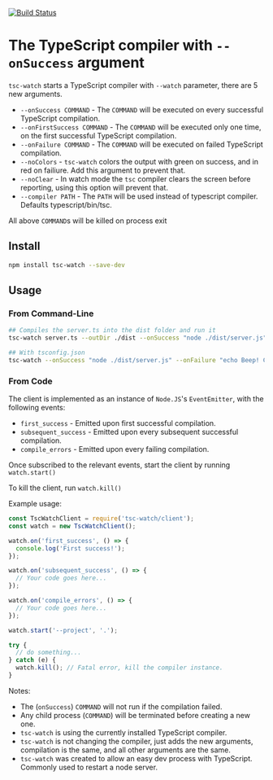 [![Build Status](https://travis-ci.com/gilamran/tsc-watch.svg?branch=master)](https://travis-ci.com/gilamran/tsc-watch)

# The TypeScript compiler with `--onSuccess` argument

`tsc-watch` starts a TypeScript compiler with `--watch` parameter, there are 5 new arguments.

- `--onSuccess COMMAND` - The `COMMAND` will be executed on every successful TypeScript compilation.
- `--onFirstSuccess COMMAND` - The `COMMAND` will be executed only one time, on the first successful TypeScript compilation.
- `--onFailure COMMAND` - The `COMMAND` will be executed on failed TypeScript compilation.
- `--noColors` - `tsc-watch` colors the output with green on success, and in red on failiure. Add this argument to prevent that.
- `--noClear` - In watch mode the `tsc` compiler clears the screen before reporting, using this option will prevent that.
- `--compiler PATH` - The `PATH` will be used instead of typescript compiler. Defaults typescript/bin/tsc.

All above `COMMAND`s will be killed on process exit

## Install

```sh
npm install tsc-watch --save-dev
```

## Usage

### From Command-Line

```sh
## Compiles the server.ts into the dist folder and run it
tsc-watch server.ts --outDir ./dist --onSuccess "node ./dist/server.js" --onFailure "echo Beep! Compilation Failed" --compiler typescript/bin/tsc

## With tsconfig.json
tsc-watch --onSuccess "node ./dist/server.js" --onFailure "echo Beep! Compilation Failed" --compiler typescript/bin/tsc
```

### From Code

The client is implemented as an instance of `Node.JS`'s `EventEmitter`, with the following events:

- `first_success` - Emitted upon first successful compilation.
- `subsequent_success` - Emitted upon every subsequent successful compilation.
- `compile_errors` - Emitted upon every failing compilation.

Once subscribed to the relevant events, start the client by running `watch.start()`

To kill the client, run `watch.kill()`

Example usage:

```javascript
const TscWatchClient = require('tsc-watch/client');
const watch = new TscWatchClient();

watch.on('first_success', () => {
  console.log('First success!');
});

watch.on('subsequent_success', () => {
  // Your code goes here...
});

watch.on('compile_errors', () => {
  // Your code goes here...
});

watch.start('--project', '.');

try {
  // do something...
} catch (e) {
  watch.kill(); // Fatal error, kill the compiler instance.
}
```

Notes:

- The (`onSuccess`) `COMMAND` will not run if the compilation failed.
- Any child process (`COMMAND`) will be terminated before creating a new one.
- `tsc-watch` is using the currently installed TypeScript compiler.
- `tsc-watch` is not changing the compiler, just adds the new arguments, compilation is the same, and all other arguments are the same.
- `tsc-watch` was created to allow an easy dev process with TypeScript. Commonly used to restart a node server.
